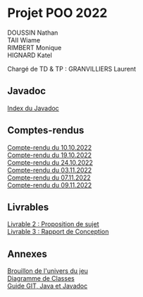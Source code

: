 # Projet POO 2022

DOUSSIN Nathan <br/>
TAII Wiame <br/>
RIMBERT Monique <br/> 
HIGNARD Katel <br/>

Chargé de TD & TP : GRANVILLIERS Laurent

## Javadoc
[Index du Javadoc](Javadoc\index.html)<br/>
## Comptes-rendus

[Compte-rendu du 10.10.2022](Comptes_rendus/CR1_10102022.md)<br/>
[Compte-rendu du 19.10.2022](Comptes_rendus/CR2_19102022.md)<br/>
[Compte-rendu du 24.10.2022](Comptes_rendus/CR3_24102022.md)<br/>
[Compte-rendu du 03.11.2022](Comptes_rendus/CR4_03112022.md)<br/>
[Compte-rendu du 07.11.2022](Comptes_rendus/CR5_07112022.md)<br/>
[Compte-rendu du 09.11.2022](Comptes_rendus/CR6_09112022.md)

## Livrables
[Livrable 2 : Proposition de sujet](Livrables/Proposition_de_Sujet.pdf)<br/>
[Livrable 3 : Rapport de Conception](Livrables/Rapport_de_Conception.pdf)

## Annexes
[Brouillon de l'univers du jeu](Annexes/Histoire.md)<br/>
[Diagramme de Classes](Annexes/Histoire.md)<br/>
[Guide GIT, Java et Javadoc](Annexes/Guide.md)